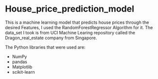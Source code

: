 # House_price_prediction_model
This is a machine learning model that predicts house prices through the desired Features, I used the RandomForestRegressor Algorithm for it.
The data_set I took is from UCI Machine Learing repository called the Dragon_real_estate company from Singapore.

The Python libraries that were used are:
- NumPy
- pandas
- Matplotlib
- scikit-learn
